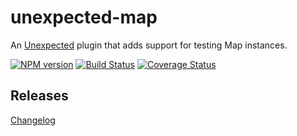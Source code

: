 # unexpected-map

An [Unexpected](http://unexpected.js.org) plugin that adds support for testing Map instances.

[![NPM version](https://img.shields.io/npm/v/unexpected-map.svg)](https://www.npmjs.com/package/unexpected-map)
[![Build Status](https://github.com/unexpectedjs/unexpected-map/workflows/Tests/badge.svg)](https://github.com/unexpectedjs/unexpected-map)
[![Coverage Status](https://img.shields.io/coveralls/unexpectedjs/unexpected-map/master.svg)](https://coveralls.io/r/unexpectedjs/unexpected-map?branch=master)

## Releases

[Changelog](https://github.com/unexpectedjs/unexpected-map/blob/master/CHANGELOG.md)
